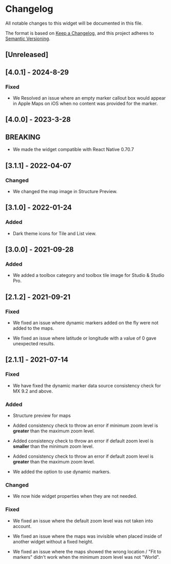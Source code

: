 # Changelog

All notable changes to this widget will be documented in this file.

The format is based on [Keep a Changelog](https://keepachangelog.com/en/1.0.0/), and this project adheres to [Semantic Versioning](https://semver.org/spec/v2.0.0.html).

## [Unreleased]

## [4.0.1] - 2024-8-29

### Fixed

-   We Resolved an issue where an empty marker callout box would appear in Apple Maps on iOS when no content was provided for the marker.

## [4.0.0] - 2023-3-28

## BREAKING

-   We made the widget compatible with React Native 0.70.7

## [3.1.1] - 2022-04-07

### Changed

-   We changed the map image in Structure Preview.

## [3.1.0] - 2022-01-24

### Added

-   Dark theme icons for Tile and List view.

## [3.0.0] - 2021-09-28

### Added

-   We added a toolbox category and toolbox tile image for Studio & Studio Pro.

## [2.1.2] - 2021-09-21

### Fixed

-   We fixed an issue where dynamic markers added on the fly were not added to the maps.

-   We fixed an issue where latitude or longitude with a value of 0 gave unexpected results.

## [2.1.1] - 2021-07-14

### Fixed

-   We have fixed the dynamic marker data source consistency check for MX 9.2 and above.

### Added

-   Structure preview for maps

-   Added consistency check to throw an error if minimum zoom level is **greater** than the maximum zoom level.

-   Added consistency check to throw an error if default zoom level is **smaller** than the minimum zoom level.

-   Added consistency check to throw an error if default zoom level is **greater** than the maximum zoom level.

-   We added the option to use dynamic markers.

### Changed

-   We now hide widget properties when they are not needed.

### Fixed

-   We fixed an issue where the default zoom level was not taken into account.

-   We fixed an issue where the maps was invisible when placed inside of another widget without a fixed height.

-   We fixed an issue where the maps showed the wrong location / "Fit to markers" didn't work when the minimum zoom level was not "World".
